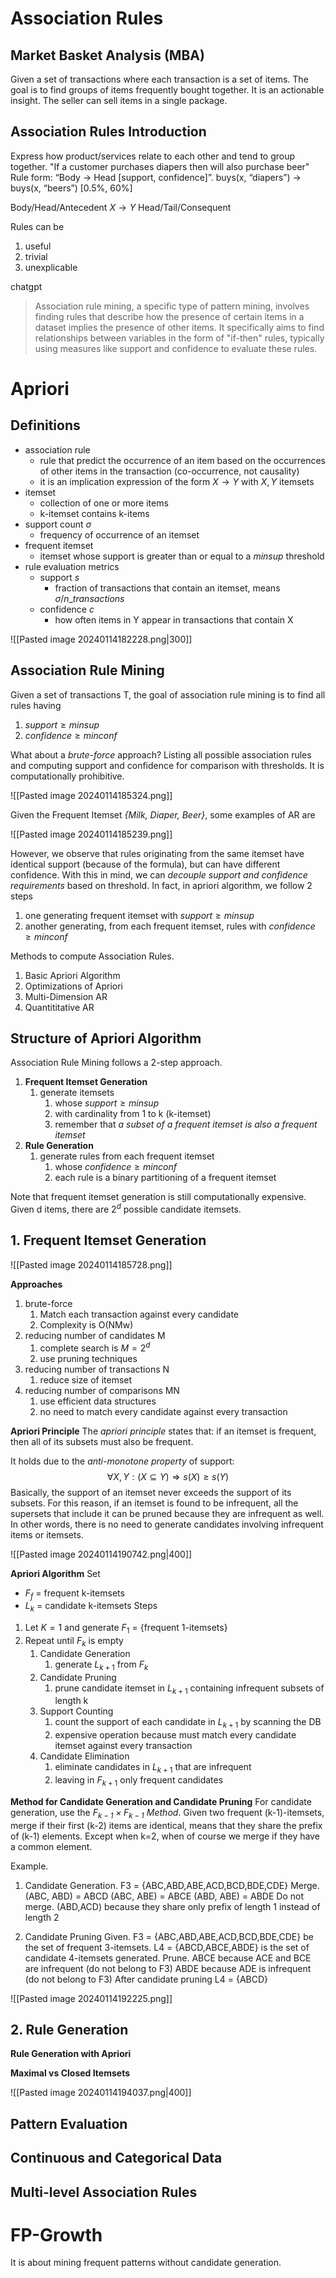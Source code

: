 # Association Rules
## Market Basket Analysis (MBA)
Given a set of transactions where each transaction is a set of items.
The goal is to find groups of items frequently bought together.
It is an actionable insight. The seller can sell items in a single package. 

## Association Rules Introduction
Express how product/services relate to each other and tend to group together.
"If a customer purchases diapers then will also purchase beer"
Rule form: “Body → Ηead \[support, confidence]”.
buys(x, “diapers”) → buys(x, “beers”) \[0.5%, 60%]

Body/Head/Antecedent $X\rightarrow Y$ Head/Tail/Consequent

Rules can be
1. useful
2. trivial
3. unexplicable

chatgpt
> Association rule mining, a specific type of pattern mining, involves finding rules that describe how the presence of certain items in a dataset implies the presence of other items. It specifically aims to find relationships between variables in the form of "if-then" rules, typically using measures like support and confidence to evaluate these rules.

# Apriori
## Definitions
- association rule
	- rule that predict the occurrence of an item based on the occurrences of other items in the transaction (co-occurrence, not causality)
	- it is an implication expression of the form $X\rightarrow Y$ with $X,Y$ itemsets
- itemset
	- collection of one or more items
	- k-itemset contains k-items
- support count $\sigma$
	- frequency of occurrence of an itemset
- frequent itemset
	- itemset whose support is greater than or equal to a $minsup$ threshold
- rule evaluation metrics
	- support $s$
		-  fraction of transactions that contain an itemset, means  $\sigma / n\_transactions$
	- confidence $c$
		- how often items in Y appear in transactions that contain X

![[Pasted image 20240114182228.png|300]]

## Association Rule Mining

Given a set of transactions T, the goal of association rule mining is to find all rules having
1. $support \geq minsup$
2. $confidence\geq minconf$

What about a *brute-force* approach?
Listing all possible association rules and computing support and confidence for comparison with thresholds.
It is computationally prohibitive.

![[Pasted image 20240114185324.png]]

Given the Frequent Itemset *{Milk, Diaper, Beer}*, some examples of AR are

![[Pasted image 20240114185239.png]]

However, we observe that rules originating from the same itemset have identical support (because of the formula), but can have different confidence.
With this in mind, we can *decouple support and confidence requirements* based on threshold.
In fact, in apriori algorithm, we follow 2 steps
1. one generating frequent itemset with $support\geq minsup$
2. another generating, from each frequent itemset, rules with $confidence \geq minconf$

Methods to compute Association Rules.
1. Basic Apriori Algorithm
2. Optimizations of Apriori
3. Multi-Dimension AR
4. Quantititative AR

## Structure of Apriori Algorithm


Association Rule Mining follows a 2-step approach.
1. **Frequent Itemset Generation**
	1. generate itemsets
		1. whose $support\geq minsup$
		2. with cardinality from 1 to k (k-itemset)
		3. remember that *a subset of a frequent itemset is also a frequent itemset*
2. **Rule Generation**
	1. generate rules from each frequent itemset
		1. whose $confidence \geq minconf$
		2. each rule is a binary partitioning of a frequent itemset

Note that frequent itemset generation is still computationally expensive.
Given d items, there are $2^d$ possible candidate itemsets.

## 1. Frequent Itemset Generation

![[Pasted image 20240114185728.png]]

**Approaches**
1. brute-force
	1. Match each transaction against every candidate
	2. Complexity is O(NMw)
2. reducing number of candidates M
	1. complete search is $M=2^d$
	2. use pruning techniques
3. reducing number of transactions N
	1. reduce size of itemset
4. reducing number of comparisons MN
	1. use efficient data structures
	2. no need to match every candidate against every transaction

**Apriori Principle**
The *apriori principle* states that:
if an itemset is frequent, then all of its subsets must also be frequent.

It holds due to the *anti-monotone property* of support:
$$\forall X,Y:(X\subseteq Y)\Rightarrow s(X)\geq s(Y)$$
Basically, the support of an itemset never exceeds the support of its subsets.
For this reason, if an itemset is found to be infrequent, all the supersets that include it can be pruned because they are infrequent as well.
In other words, there is no need to generate candidates involving infrequent items or itemsets.

![[Pasted image 20240114190742.png|400]]

**Apriori Algorithm**
Set
- $F_f$ = frequent k-itemsets
- $L_k$ = candidate k-itemsets
Steps
1. Let $K=1$ and generate $F_1$ = {frequent 1-itemsets}
2. Repeat until $F_k$ is empty
	1. Candidate Generation
		1. generate $L_{k+1}$ from $F_k$
	2. Candidate Pruning
		1. prune candidate itemset in $L_{k+1}$ containing infrequent subsets of length k
	3. Support Counting
		1. count the support of each candidate in $L_{k+1}$ by scanning the DB
		2. expensive operation because must match every candidate itemset against every transaction
	4. Candidate Elimination
		1. eliminate candidates in $L_{k+1}$ that are infrequent
		2. leaving in $F_{k+1}$ only frequent candidates

**Method for Candidate Generation and Candidate Pruning**
For candidate generation, use the *$F_{k-1}\times F_{k-1}$ Method*.
Given two frequent (k-1)-itemsets, merge if their first (k-2) items are identical, means that they share the prefix of (k-1) elements.
Except when k=2, when of course we merge if they have a common element.

Example.
1. Candidate Generation.
F3 = {ABC,ABD,ABE,ACD,BCD,BDE,CDE} 
Merge.
(ABC, ABD) = ABCD 
(ABC, ABE) = ABCE
(ABD, ABE) = ABDE
Do not merge.
(ABD,ACD) because they share only prefix of length 1 instead of length 2 

2. Candidate Pruning
Given.
F3 = {ABC,ABD,ABE,ACD,BCD,BDE,CDE} be the set of frequent 3-itemsets.
L4 = {ABCD,ABCE,ABDE} is the set of candidate 4-itemsets generated.
Prune.
ABCE because ACE and BCE are infrequent (do not belong to F3)
ABDE because ADE is infrequent (do not belong to F3)
After candidate pruning
L4 = {ABCD}



![[Pasted image 20240114192225.png]]

## 2. Rule Generation

**Rule Generation with Apriori**



**Maximal vs Closed Itemsets**

![[Pasted image 20240114194037.png|400]]

## Pattern Evaluation



## Continuous and Categorical Data




## Multi-level Association Rules




# FP-Growth
It is about mining frequent patterns without candidate generation.


